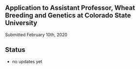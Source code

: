 ## Application to Assistant Professor, Wheat Breeding and Genetics at Colorado State University

Submitted February 10th, 2020

## Status

- no updates yet